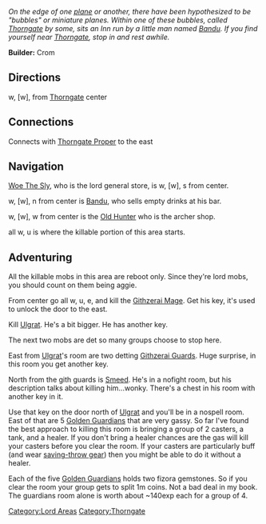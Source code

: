 *On the edge of one [plane](:Category:Lord_Planes "wikilink") or
another, there have been hypothesized to be "bubbles" or miniature
planes. Within one of these bubbles, called
[Thorngate](:Category:Thorngate "wikilink") by some, sits an Inn run by
a little man named [Bandu](Bandu "wikilink"). If you find yourself near
[Thorngate](:Category:Thorngate "wikilink"), stop in and rest awhile.*

**Builder:** Crom

## Directions

w, \[w\], from [Thorngate](:Category:Thorngate "wikilink") center

## Connections

Connects with [Thorngate Proper](:Category:Thorngate_Proper "wikilink")
to the east

## Navigation

[Woe The Sly](Woe_The_Sly "wikilink"), who is the lord general store, is
w, \[w\], s from center.

w, \[w\], n from center is [Bandu](Bandu "wikilink"), who sells empty
drinks at his bar.

w, \[w\], w from center is the [Old Hunter](Old_Hunter "wikilink") who
is the archer shop.

all w, u is where the killable portion of this area starts.

## Adventuring

All the killable mobs in this area are reboot only. Since they're lord
mobs, you should count on them being aggie.

From center go all w, u, e, and kill the [Githzerai
Mage](Githzerai_Mage "wikilink"). Get his key, it's used to unlock the
door to the east.

Kill [Ulgrat](Ulgrat "wikilink"). He's a bit bigger. He has another key.

The next two mobs are det so many groups choose to stop here.

East from [Ulgrat](Ulgrat "wikilink")'s room are two detting [Githzerai
Guards](Githzerai_Guard "wikilink"). Huge surprise, in this room you get
another key.

North from the gith guards is [Smeed](Smeed "wikilink"). He's in a
nofight room, but his description talks about killing him...wonky.
There's a chest in his room with another key in it.

Use that key on the door north of [Ulgrat](Ulgrat "wikilink") and you'll
be in a nospell room. East of that are 5 [Golden
Guardians](Golden_Guardian "wikilink") that are very gassy. So far I've
found the best approach to killing this room is bringing a group of 2
casters, a tank, and a healer. If you don't bring a healer chances are
the gas will kill your casters before you clear the room. If your
casters are particularly buff (and wear [saving-throw
gear](:Category:Lord_Save_Vs_Spell_Gear "wikilink")) then you might be
able to do it without a healer.

Each of the five [Golden Guardians](Golden_Guardian "wikilink") holds
two fizora gemstones. So if you clear the room your group gets to split
1m coins. Not a bad deal in my book. The guardians room alone is worth
about \~140exp each for a group of 4.

[Category:Lord Areas](Category:Lord_Areas "wikilink")
[Category:Thorngate](Category:Thorngate "wikilink")
